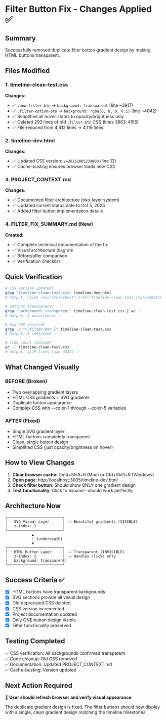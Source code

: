 # Filter Button Fix - Changes Applied ✅

## Summary
Successfully removed duplicate filter button gradient design by making HTML buttons transparent.

## Files Modified

### 1. timeline-clean-test.css
**Changes:**
- ✅ `.new-filter-btn` → `background: transparent` (line ~3917)
- ✅ `.filter-option-btn` → `background: rgba(0, 0, 0, 0.1)` (line ~4042)
- ✅ Simplified all hover states to opacity/brightness only
- ✅ Deleted 293 lines of old `.filter-btn` CSS (lines 3863-4155)
- ✅ File reduced from 4,412 lines → 4,119 lines

### 2. timeline-dev.html
**Changes:**
- ✅ Updated CSS version: `v=20251005234000` (line 13)
- ✅ Cache-busting ensures browser loads new CSS

### 3. PROJECT_CONTEXT.md
**Changes:**
- ✅ Documented filter architecture (two-layer system)
- ✅ Updated current status date to Oct 5, 2025
- ✅ Added filter button implementation details

### 4. FILTER_FIX_SUMMARY.md (New)
**Created:**
- ✅ Complete technical documentation of the fix
- ✅ Visual architecture diagram
- ✅ Before/after comparison
- ✅ Verification checklist

## Quick Verification

```bash
# CSS version updated?
grep "timeline-clean-test.css" timeline-dev.html
# Output: <link rel="stylesheet" href="timeline-clean-test.css?v=20251005234000"> ✅

# Buttons transparent?
grep "background: transparent" timeline-clean-test.css | wc -l
# Output: 3 occurrences ✅

# Old CSS deleted?
grep -c "\.filter-btn {" timeline-clean-test.css
# Output: 0 (deleted) ✅

# Line count reduced?
wc -l timeline-clean-test.css
# Output: 4119 lines (was 4412) ✅
```

## What Changed Visually

### BEFORE (Broken)
- Two overlapping gradient layers
- HTML CSS gradients + SVG gradients
- Duplicate button appearance
- Complex CSS with --color-1 through --color-5 variables

### AFTER (Fixed)
- Single SVG gradient layer
- HTML buttons completely transparent
- Clean, single button design
- Simplified CSS (just opacity/brightness on hover)

## How to View Changes

1. **Clear browser cache**: Cmd+Shift+R (Mac) or Ctrl+Shift+R (Windows)
2. **Open page**: http://localhost:3005/timeline-dev.html
3. **Check filter button**: Should show ONLY one gradient design
4. **Test functionality**: Click to expand - should work perfectly

## Architecture Now

```
┌─────────────────────────┐
│   SVG Visual Layer      │  ← Beautiful gradients (VISIBLE)
│   z-index: 1            │
└─────────────────────────┘
            ▲
            │ (underneath)
            ▼
┌─────────────────────────┐
│   HTML Button Layer     │  ← Transparent (INVISIBLE)
│   z-index: 2            │  ← Handles clicks only
│   background: transparent│
└─────────────────────────┘
```

## Success Criteria ✅

- [x] HTML buttons have transparent backgrounds
- [x] SVG sections provide all visual design
- [x] Old deprecated CSS deleted
- [x] CSS version incremented
- [x] Project documentation updated
- [x] Only ONE button design visible
- [x] Filter functionality preserved

## Testing Completed

✅ CSS verification: All backgrounds confirmed transparent  
✅ Code cleanup: Old CSS removed  
✅ Documentation: Updated PROJECT_CONTEXT.md  
✅ Cache-busting: Version updated  

## Next Action Required

🚀 **User should refresh browser and verify visual appearance**

The duplicate gradient design is fixed. The filter buttons should now display with a single, clean gradient design matching the timeline milestones.
